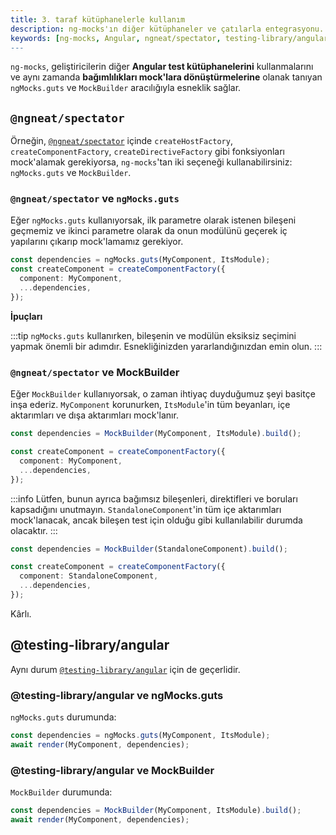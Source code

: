 ```yaml
---
title: 3. taraf kütüphanelerle kullanım
description: ng-mocks'ın diğer kütüphaneler ve çatılarla entegrasyonu. Bu belgede, `ng-mocks` ile `@ngneat/spectator` ve `@testing-library/angular` kullanarak bileşenlerin nasıl mock'lanacağı açıklanmaktadır.
keywords: [ng-mocks, Angular, ngneat/spectator, testing-library/angular, mock'lama, bileşen testleri]
---
```


`ng-mocks`, geliştiricilerin diğer **Angular test kütüphanelerini** kullanmalarını ve aynı zamanda **bağımlılıkları mock'lara dönüştürmelerine** olanak tanıyan `ngMocks.guts` ve `MockBuilder` aracılığıyla esneklik sağlar.

## `@ngneat/spectator`

Örneğin, [`@ngneat/spectator`](https://www.npmjs.com/package/@ngneat/spectator) içinde `createHostFactory`, `createComponentFactory`, `createDirectiveFactory` gibi fonksiyonları mock'alamak gerekiyorsa, `ng-mocks`'tan iki seçeneği kullanabilirsiniz: `ngMocks.guts` ve `MockBuilder`.

### `@ngneat/spectator` ve `ngMocks.guts`

Eğer `ngMocks.guts` kullanıyorsak, ilk parametre olarak istenen bileşeni geçmemiz ve ikinci parametre olarak da onun modülünü geçerek iç yapılarını çıkarıp mock'lamamız gerekiyor.

```ts
const dependencies = ngMocks.guts(MyComponent, ItsModule);
const createComponent = createComponentFactory({
  component: MyComponent,
  ...dependencies,
});
```


**İpuçları**

:::tip
`ngMocks.guts` kullanırken, bileşenin ve modülün eksiksiz seçimini yapmak önemli bir adımdır. Esnekliğinizden yararlandığınızdan emin olun.
:::


### `@ngneat/spectator` ve MockBuilder

Eğer `MockBuilder` kullanıyorsak, o zaman ihtiyaç duyduğumuz şeyi basitçe inşa ederiz. `MyComponent` korunurken, `ItsModule`'in tüm beyanları, içe aktarımları ve dışa aktarımları mock'lanır.

```ts
const dependencies = MockBuilder(MyComponent, ItsModule).build();

const createComponent = createComponentFactory({
  component: MyComponent,
  ...dependencies,
});
```

:::info
Lütfen, bunun ayrıca bağımsız bileşenleri, direktifleri ve boruları kapsadığını unutmayın. `StandaloneComponent`'in tüm içe aktarımları mock'lanacak, ancak bileşen test için olduğu gibi kullanılabilir durumda olacaktır.
:::

```ts
const dependencies = MockBuilder(StandaloneComponent).build();

const createComponent = createComponentFactory({
  component: StandaloneComponent,
  ...dependencies,
});
```

Kârlı.

## @testing-library/angular

Aynı durum [`@testing-library/angular`](https://www.npmjs.com/package/@testing-library/angular) için de geçerlidir.

### @testing-library/angular ve ngMocks.guts

`ngMocks.guts` durumunda:

```ts
const dependencies = ngMocks.guts(MyComponent, ItsModule);
await render(MyComponent, dependencies);
```

### @testing-library/angular ve MockBuilder

`MockBuilder` durumunda:

```ts
const dependencies = MockBuilder(MyComponent, ItsModule).build();
await render(MyComponent, dependencies);
```